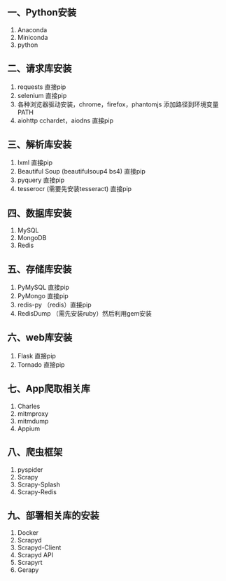 ## 一、Python安装
1. Anaconda
2. Miniconda
3. python

## 二、请求库安装
1. requests 直接pip
2. selenium 直接pip
3. 各种浏览器驱动安装，chrome，firefox，phantomjs 添加路径到环境变量PATH
4. aiohttp cchardet，aiodns 直接pip

## 三、解析库安装
1. lxml 直接pip
2. Beautiful Soup (beautifulsoup4 bs4) 直接pip
3. pyquery 直接pip
4. tesserocr (需要先安装tesseract) 直接pip

## 四、数据库安装
1. MySQL
2. MongoDB
3. Redis

## 五、存储库安装
1. PyMySQL 直接pip
2. PyMongo 直接pip
3. redis-py （redis）直接pip
4. RedisDump （需先安装ruby）然后利用gem安装

## 六、web库安装
1. Flask 直接pip
2. Tornado 直接pip

## 七、App爬取相关库
1. Charles
2. mitmproxy
3. mitmdump
4. Appium

## 八、爬虫框架
1. pyspider
2. Scrapy
3. Scrapy-Splash
4. Scrapy-Redis

## 九、部署相关库的安装
1. Docker
2. Scrapyd
3. Scrapyd-Client
4. Scrapyd API
5. Scrapyrt
6. Gerapy